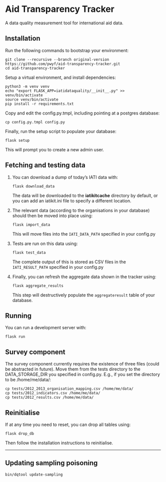 # Aid Transparency Tracker

A data quality measurement tool for international aid data.

## Installation

Run the following commands to bootstrap your environment:

    git clone --recursive --branch original-version https://github.com/pwyf/aid-transparency-tracker.git
    cd aid-transparency-tracker

Setup a virtual environment, and install dependencies:

    python3 -m venv venv
    echo "export FLASK_APP=iatidataquality/__init__.py" >> venv/bin/activate
    source venv/bin/activate
    pip install -r requirements.txt

Copy and edit the config.py.tmpl, including pointing at a postgres database:

    cp config.py.tmpl config.py

Finally, run the setup script to populate your database:

    flask setup

This will prompt you to create a new admin user.

## Fetching and testing data

1. You can download a dump of today’s IATI data with:

       flask download_data

   The data will be downloaded to the __iatikitcache__ directory by default, or you can add an iatikit.ini file to specify a different location.

2. The relevant data (according to the organisations in your database) should then be moved into place using:

       flask import_data

   This will move files into the `IATI_DATA_PATH` specified in your config.py

3. Tests are run on this data using:

       flask test_data

   The complete output of this is stored as CSV files in the `IATI_RESULT_PATH` specified in your config.py

4. Finally, you can refresh the aggregate data shown in the tracker using:

       flask aggregate_results

   This step will destructively populate the `aggregateresult` table of your database.

## Running

You can run a development server with:

    flask run

## Survey component

The survey component currently requires the existence of three files (could be abstracted in future). Move them from the tests directory to the DATA_STORAGE_DIR you specified in config.py. E.g., if you set the directory to be /home/me/data/:

    cp tests/2012_2013_organisation_mapping.csv /home/me/data/
    cp tests/2012_indicators.csv /home/me/data/
    cp tests/2012_results.csv /home/me/data/

## Reinitialise

If at any time you need to reset, you can drop all tables using:

    flask drop_db

Then follow the installation instructions to reinitialise.

----

## Updating sampling poisoning

    bin/dqtool update-sampling
